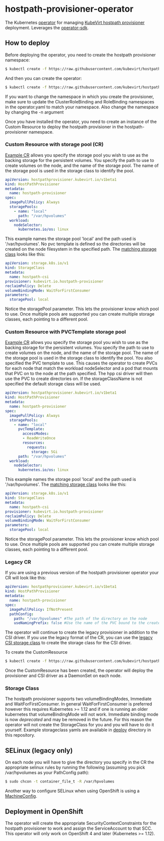 # hostpath-provisioner-operator
The Kubernetes [operator](https://github.com/operator-framework) for managing [KubeVirt hostpath provisioner](https://github.com/kubevirt/hostpath-provisioner) deployment.
Leverages the [operator-sdk](https://github.com/operator-framework/operator-sdk/).

## How to deploy
Before deploying the operator, you need to create the hostpath provisioner namespace:
```bash
$ kubectl create -f https://raw.githubusercontent.com/kubevirt/hostpath-provisioner-operator/main/deploy/namespace.yaml
```
And then you can create the operator:
```bash
$ kubectl create -f https://raw.githubusercontent.com/kubevirt/hostpath-provisioner-operator/main/deploy/operator.yaml -n hostpath-provisioner
```

If you want to change the namespace in which you create the provisioner, make sure to update the ClusterRoleBinding and RoleBinding namespaces in the operator.yaml to match your namespace. Also change the namespace by changing the -n argument

Once you have installed the operator, you need to create an instance of the Custom Resource to deploy the hostpath provisioner in the hostpath-provisioner namespace.

### Custom Resource with storage pool (CR)
[Example CR](deploy/hostpathprovisioner_cr.yaml) allows you specify the storage pool you wish to use as the backing storage for the persistent volumes. You specify the path to use to create volumes on the node, and the name of the storage pool. The name of the storage pool is used in the storage class to identify the pool.

```yaml
apiVersion: hostpathprovisioner.kubevirt.io/v1beta1
kind: HostPathProvisioner
metadata:
  name: hostpath-provisioner
spec:
  imagePullPolicy: Always
  storagePools:
    - name: "local"
      path: "/var/hpvolumes"
  workload:
    nodeSelector:
      kubernetes.io/os: linux
```
This example names the storage pool 'local' and the path used is '/var/hpvolumes'. No pvc template is defined so the directories will be created on the node filesystem in the specified path. The [matching storage class](deploy/storageclass-wffc-csi.yaml) looks like this:
```yaml
apiVersion: storage.k8s.io/v1
kind: StorageClass
metadata:
  name: hostpath-csi
provisioner: kubevirt.io.hostpath-provisioner
reclaimPolicy: Delete
volumeBindingMode: WaitForFirstConsumer
parameters:
  storagePool: local
```
Notice the storagePool parameter. This lets the provisioner know which pool to use. Once multiple pools are supported you can create multiple storage classes, each pointing to a different pool.

### Custom Resource with PVCTemplate storage pool
[Example CR](deploy/hostpathprovisioner_pvctemplate_cr.yaml) allows you specify the storage pool you wish to use as the backing storage for the persistent volumes. You specify the path to use to create volumes on the node, and the name of the storage pool. The name of the storage pool is used in the storage class to identify the pool. You also specified the PVC template to use. This causes the operator to create PVCs for each node that match the workload nodeSelector and a pod that mounts that PVC on to the node at the path specified. The hpp csi driver will then use the PVC to create directories on. If the storageClassName is not specified the default storage class will be used.

```yaml
apiVersion: hostpathprovisioner.kubevirt.io/v1beta1
kind: HostPathProvisioner
metadata:
  name: hostpath-provisioner
spec:
  imagePullPolicy: Always
  storagePools:
    - name: "local"
      pvcTemplate:
        accessModes:
        - ReadWriteOnce
        resources:
          requests:
            storage: 5Gi
      path: "/var/hpvolumes"
  workload:
    nodeSelector:
      kubernetes.io/os: linux
```
This example names the storage pool 'local' and the path used is '/var/hpvolumes'. The [matching storage class](deploy/storageclass-wffc-csi.yaml) looks like this:
```yaml
apiVersion: storage.k8s.io/v1
kind: StorageClass
metadata:
  name: hostpath-csi
provisioner: kubevirt.io.hostpath-provisioner
reclaimPolicy: Delete
volumeBindingMode: WaitForFirstConsumer
parameters:
  storagePool: local
```
Notice the storagePool parameter. This lets the provisioner know which pool to use. Once multiple pools are supported you can create multiple storage classes, each pointing to a different pool.

### Legacy CR
If you are using a previous version of the hostpath provisioner operator your CR will look like this:
```yaml
apiVersion: hostpathprovisioner.kubevirt.io/v1beta1
kind: HostPathProvisioner
metadata:
  name: hostpath-provisioner
spec:
  imagePullPolicy: IfNotPresent
  pathConfig:
    path: "/var/hpvolumes" #The path of the directory on the node
    useNamingPrefix: false #Use the name of the PVC bound to the created PV as part of the directory name.
```
The operator will continue to create the legacy provisioner in addition to the CSI driver. If you use the legacy format of the CR, you can use the [legacy CSI storage class](deploy/storageclass-wffc-legacy-csi.yaml) to create the storage class for the CSI driver.

To create the CustomResource
```bash
$ kubectl create -f https://raw.githubusercontent.com/kubevirt/hostpath-provisioner-operator/main/deploy/hostpathprovisioner_cr.yaml -n hostpath-provisioner
```
Once the CustomResource has been created, the operator will deploy the provisioner and CSI driver as a DaemonSet on each node.

### Storage Class
The hostpath provisioner supports two volumeBindingModes, Immediate and WaitForFirstConsumer. In general WaitForFirstConsumer is preferred however this requires Kubernetes >= 1.12 and if one is running an older kubernetes that volumeBindingMode will not work. Immediate binding mode is now *deprecated* and may be removed in the future. For this reason the operator will not create the StorageClass for you and you will have to do it yourself. Example storageclass yamls are available in [deploy](deploy) directory in this repository.

## SELinux (legacy only)
On each node you will have to give the directory you specify in the CR the appropriate selinux rules by running the following (assuming you pick /var/hpvolumes as your PathConfig path):
```bash
$ sudo chcon -t container_file_t -R /var/hpvolumes
```

Another way to configure SELinux when using OpenShift is using a [MachineConfig](./contrib/machineconfig-selinux-hpp.yaml).

## Deployment in OpenShift
The operator will create the appropriate SecurityContextConstraints for the hostpath provisioner to work and assign the ServiceAccount to that SCC. This operator will only work on OpenShift 4 and later (Kubernetes >= 1.12).
